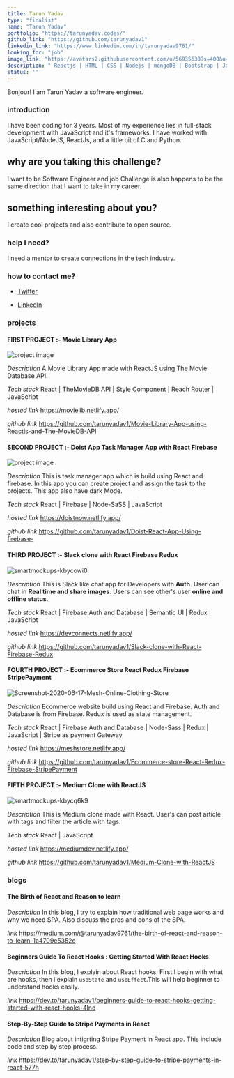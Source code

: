 ```yaml
---
title: Tarun Yadav
type: "finalist"
name: "Tarun Yadav"
portfolio: "https://tarunyadav.codes/"
github_link: "https://github.com/tarunyadav1"
linkedin_link: "https://www.linkedin.com/in/tarunyadav9761/"
looking_for: "job"
image_link: "https://avatars2.githubusercontent.com/u/56935638?s=400&u=6eace63becf0738071e69e6d56ecd9cbb7f0487b&v=4"
description: " Reactjs | HTML | CSS | Nodejs | mongoDB | Bootstrap | JavaScript | Python3 "
status: ''
---
```


Bonjour! I am Tarun Yadav a software engineer.

### introduction

I have been coding for 3 years. Most of my experience lies in full-stack development with JavaScript and it's frameworks. I have worked with JavaScript/NodeJS, ReactJs, and a little bit of C and Python.

## why are you taking this challenge?

I want to be Software Engineer and job Challenge is also happens to be the same direction that I want to take in my career.

## something interesting about you?

I create cool projects and also contribute to open source.

### help I need?

I need a mentor to create connections in the tech industry.

### how to contact me?

- [Twitter](https://twitter.com/tarunyadav9761)

- [LinkedIn](https://www.linkedin.com/in/tarunyadav9761/)

### projects

#### FIRST PROJECT :- Movie Library App

![project image](https://i.ibb.co/cJQvg9S/smartmockups-kadjctvn.png)

_Description_ A Movie Library App made with ReactJS using The Movie Database API.

_Tech stack_ React | TheMovieDB API | Style Component | Reach Router | JavaScript

_hosted link_ https://movielib.netlify.app/

_github link_ https://github.com/tarunyadav1/Movie-Library-App-using-Reactjs-and-The-MovieDB-API

#### SECOND PROJECT :- Doist App Task Manager App with React Firebase

![project image](https://i.ibb.co/F8ZYD2d/smartmockups-kawbi5mr.png)

_Description_ This is task manager app which is build using React and firebase. In this app you can create project and assign the task to the projects. This app also have dark Mode.

_Tech stack_ React | Firebase | Node-SaSS | JavaScript

_hosted link_ https://doistnow.netlify.app/

_github link_ https://github.com/tarunyadav1/Doist-React-App-Using-firebase-

#### THIRD PROJECT :- Slack clone with React Firebase Redux

<img src="https://i.ibb.co/KqY0fZZ/smartmockups-kbycowi0.png" alt="smartmockups-kbycowi0" border="0">

_Description_ This is Slack like chat app for Developers with **Auth**. User can chat in **Real time and share images**. Users can see other's user **online and offline status**.

_Tech stack_ React | Firebase Auth and Database | Semantic UI | Redux | JavaScript

_hosted link_ https://devconnects.netlify.app/

_github link_ https://github.com/tarunyadav1/Slack-clone-with-React-Firebase-Redux

#### FOURTH PROJECT :- Ecommerce Store React Redux Firebase StripePayment

<img src="https://i.ibb.co/xGMnHwh/Screenshot-2020-06-17-Mesh-Online-Clothing-Store.jpg" alt="Screenshot-2020-06-17-Mesh-Online-Clothing-Store" border="0">

_Description_ Ecommerce website build using React and Firebase. Auth and Database is from Firebase. Redux is used as state management.

_Tech stack_ React | Firebase Auth and Database | Node-Sass | Redux | JavaScript | Stripe as payment Gateway

_hosted link_ https://meshstore.netlify.app/

_github link_ https://github.com/tarunyadav1/Ecommerce-store-React-Redux-Firebase-StripePayment

#### FIFTH PROJECT :- Medium Clone with ReactJS

<img src="https://i.ibb.co/hgHCw2V/smartmockups-kbycq6k9.png" alt="smartmockups-kbycq6k9" border="0">

_Description_ This is Medium clone made with React. User's can post article with tags and filter the article with tags.

_Tech stack_ React | JavaScript

_hosted link_ https://mediumdev.netlify.app/

_github link_ https://github.com/tarunyadav1/Medium-Clone-with-ReactJS

### blogs

#### The Birth of React and Reason to learn

_Description_ In this blog, I try to explain how traditional web page works and why we need SPA. Also discuss the pros and cons of the SPA.

_link_ https://medium.com/@tarunyadav9761/the-birth-of-react-and-reason-to-learn-1a4709e5352c

#### Beginners Guide To React Hooks : Getting Started With React Hooks

_Description_ In this blog, I explain about React hooks. First I begin with what are hooks, then I explain `useState` and `useEffect`.This will help beginner to understand hooks easily.

_link_ https://dev.to/tarunyadav1/beginners-guide-to-react-hooks-getting-started-with-react-hooks-4lnd

#### Step-By-Step Guide to Stripe Payments in React

_Description_ Blog about intigrting Stripe Payment in React app. This include code and step by step process.

_link_ https://dev.to/tarunyadav1/step-by-step-guide-to-stripe-payments-in-react-577h
